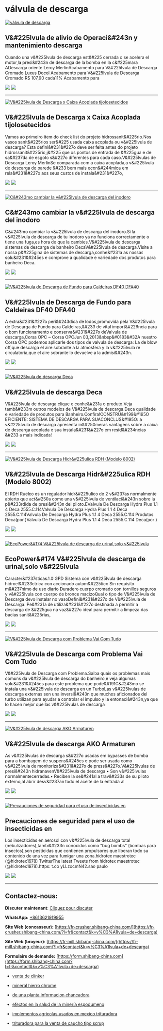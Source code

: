 # válvula de descarga

<a href="https://swt.shibang-china.com/?l=fr&img&k=v%C3%A1lvula+de+descarga" target="_blank">![válvula de descarga](http://static.shibang-china.com/all-800x300/191.jpg)</a>

## V&#225lvula de alivio de Operaci&#243n y mantenimiento descarga
Cuando una v&#225lvula de descarga est&#225 cerrada o se acelera el motor,la presi&#243n de descarga de la bomba en la c&#225mara ADescarga oriente Leroy MerlinAcabamento para V&#225lvula de Descarga Cromado Luxus Docol Acabamento para V&#225lvula de Descarga Cromado R$ 107,90 cada11% Acabamento para


<a href="https://whatsapp.shibangsoft.com/WhatsApp.php" target="_blank" title="WhatsApp">![](http://static.shibang-china.com/icon/whatsapp.png)</a> <a href="https://swt.shibang-china.com/?l=fr&icon&k=v%C3%A1lvula+de+descarga" target="_blank">![](http://static.shibang-china.com/icon/chat-fr.png)</a>

---

<a href="https://swt.shibang-china.com/?l=fr&img&k=v%C3%A1lvula+de+descarga" target="_blank">![V&#225lvula de Descarga x Caixa Acoplada tijolosetecidos](http://static.shibang-china.com/all-800x300/583.jpg)</a>

## V&#225lvula de Descarga x Caixa Acoplada tijolosetecidos
Vamos ao primeiro item do check list do projeto hidrossanit&#225rio.Nos vasos sanit&#225rios ser&#225 usada caixa acoplada ou v&#225lvula de descarga? Esta defini&#231&#227o deve ser feita antes do projeto hidrossanit&#225rio,j&#225 que os pontos de entrada de &#225gua e de sa&#237da de esgoto s&#227o diferentes para cada caso.V&#225lvulas de Descarga Leroy MerlinSe comparada com a caixa acoplada,a v&#225lvula de descarga de parede &#233 bem mais econ&#244mica em rela&#231&#227o aos seus custos de instala&#231&#227o,


<a href="https://whatsapp.shibangsoft.com/WhatsApp.php" target="_blank" title="WhatsApp">![](http://static.shibang-china.com/icon/whatsapp.png)</a> <a href="https://swt.shibang-china.com/?l=fr&icon&k=v%C3%A1lvula+de+descarga" target="_blank">![](http://static.shibang-china.com/icon/chat-fr.png)</a>

---

<a href="https://swt.shibang-china.com/?l=fr&img&k=v%C3%A1lvula+de+descarga" target="_blank">![C&#243mo cambiar la v&#225lvula de descarga del inodoro](http://static.shibang-china.com/all-800x300/488.jpg)</a>

## C&#243mo cambiar la v&#225lvula de descarga del inodoro
C&#243mo cambiar la v&#225lvula de descarga del inodoro.Si la v&#225lvula de descarga de tu inodoro ya no funciona correctamente o tiene una fuga,es hora de que la cambies.V&#225lvula de descarga sistemas de descarga de banheiro DecaV&#225lvula de descarga.Visite a nossa p&#225gina de sistemas de descarga,conhe&#231a as nossas solu&#231&#245es e comprove a qualidade e variedade dos produtos para banheiro Deca.


<a href="https://whatsapp.shibangsoft.com/WhatsApp.php" target="_blank" title="WhatsApp">![](http://static.shibang-china.com/icon/whatsapp.png)</a> <a href="https://swt.shibang-china.com/?l=fr&icon&k=v%C3%A1lvula+de+descarga" target="_blank">![](http://static.shibang-china.com/icon/chat-fr.png)</a>

---

<a href="https://swt.shibang-china.com/?l=fr&img&k=v%C3%A1lvula+de+descarga" target="_blank">![V&#225lvula de Descarga de Fundo para Caldeiras DF40 DFA40](http://static.shibang-china.com/all-800x300/1481.jpg)</a>

## V&#225lvula de Descarga de Fundo para Caldeiras DF40 DFA40
A extra&#231&#227o peri&#243dica de lodos,promovida pela V&#225lvula de Descarga de Fundo para Caldeiras,&#233 de vital import&#226ncia para o bom funcionamento e conserva&#231&#227o deValvula de descarga,Corsa OPC ~ Corsa OPCJun 03,2013&nbsp&#0183&#32A nuestro Corsa OPC podemos aplicarle dos tipos de valvula de descarga: La de blow off,que descarga el aire sobrante a la atmosfera y la v&#225lvula re circulatoria,que el aire sobrante lo devuelve a la admisi&#243n.


<a href="https://whatsapp.shibangsoft.com/WhatsApp.php" target="_blank" title="WhatsApp">![](http://static.shibang-china.com/icon/whatsapp.png)</a> <a href="https://swt.shibang-china.com/?l=fr&icon&k=v%C3%A1lvula+de+descarga" target="_blank">![](http://static.shibang-china.com/icon/chat-fr.png)</a>

---

<a href="https://swt.shibang-china.com/?l=fr&img&k=v%C3%A1lvula+de+descarga" target="_blank">![V&#225lvula de descarga Deca](http://static.shibang-china.com/all-800x300/1370.jpg)</a>

## V&#225lvula de descarga Deca
V&#225lvula de descarga clique e conhe&#231a o produto.Veja tamb&#233m outros modelos de V&#225lvula de descarga.Deca qualidade e variedade de produtos para Banheiro.Confira!CONSTRU&#199&#195O EFICIENTE: SISTEMA DE DESCARGA PARA SUACONCLUS&#195O: a v&#225lvula de descarga apresenta in&#250meras vantagens sobre a caixa de descarga acoplada e sua instala&#231&#227o em resid&#234ncias &#233 a mais indicada!


<a href="https://whatsapp.shibangsoft.com/WhatsApp.php" target="_blank" title="WhatsApp">![](http://static.shibang-china.com/icon/whatsapp.png)</a> <a href="https://swt.shibang-china.com/?l=fr&icon&k=v%C3%A1lvula+de+descarga" target="_blank">![](http://static.shibang-china.com/icon/chat-fr.png)</a>

---

<a href="https://swt.shibang-china.com/?l=fr&img&k=v%C3%A1lvula+de+descarga" target="_blank">![V&#225lvula de Descarga Hidr&#225ulica RDH (Modelo 8002)](http://static.shibang-china.com/all-800x300/127.jpg)</a>

## V&#225lvula de Descarga Hidr&#225ulica RDH (Modelo 8002)
El RDH Ruelco es un regulador hidr&#225ulico de 2 v&#237as normalmente abierto que act&#250a como una v&#225lvula de ventilaci&#243n sobre la p&#233rdida de presi&#243n del piloto.EValvula De Descarga Hydra Plus 1.1 4 Deca 2555.C.114Valvula De Descarga Hydra Plus 1.1 4 Deca 2555.C.114Valvula De Descarga Hydra Plus 1.1 4 Deca 2555.C.114 Produtos Deca(por )Valvula De Descarga Hydra Plus 1.1 4 Deca 2555.C.114 Deca(por )


<a href="https://whatsapp.shibangsoft.com/WhatsApp.php" target="_blank" title="WhatsApp">![](http://static.shibang-china.com/icon/whatsapp.png)</a> <a href="https://swt.shibang-china.com/?l=fr&icon&k=v%C3%A1lvula+de+descarga" target="_blank">![](http://static.shibang-china.com/icon/chat-fr.png)</a>

---

<a href="https://swt.shibang-china.com/?l=fr&img&k=v%C3%A1lvula+de+descarga" target="_blank">![EcoPower&#174 V&#225lvula de descarga de urinal,solo v&#225lvula](http://static.shibang-china.com/all-800x300/14.jpg)</a>

## EcoPower&#174 V&#225lvula de descarga de urinal,solo v&#225lvula
Caracter&#237sticas.1.0 GPD Sistema con v&#225lvula de descarga hidroel&#233ctrica con accionado autom&#225tico Sin requisito m&#237nimo de uso diario Duradero cuerpo cromado con tornillos seguros y v&#225lvula con cuerpo de bronce macizoQual o tipo de V&#225lvula de Descarga devo instalar no vasoDefini&#231&#227o de V&#225lvula de Descarga: Pe&#231a de utiliza&#231&#227o destinada a permitir a descarga de &#225gua na vaz&#227o ideal para permitir a limpeza das bacias sanit&#225rias,


<a href="https://whatsapp.shibangsoft.com/WhatsApp.php" target="_blank" title="WhatsApp">![](http://static.shibang-china.com/icon/whatsapp.png)</a> <a href="https://swt.shibang-china.com/?l=fr&icon&k=v%C3%A1lvula+de+descarga" target="_blank">![](http://static.shibang-china.com/icon/chat-fr.png)</a>

---

<a href="https://swt.shibang-china.com/?l=fr&img&k=v%C3%A1lvula+de+descarga" target="_blank">![V&#225lvula de Descarga com Problema Vai Com Tudo](http://static.shibang-china.com/all-800x300/280.jpg)</a>

## V&#225lvula de Descarga com Problema Vai Com Tudo
V&#225lvula de Descarga com Problema.Saiba quais os problemas mais comuns da v&#225lvula de descarga do banheiro,e veja algumas solu&#231&#245es para este problema que pode&#191C&#243mo se instala una v&#225lvula de descarga en un TurboLas v&#225lvulas de descarga externas son una inversi&#243n que muchos aficionados del turbo utilizan para ayudar a controlar el impulso y la entonaci&#243n,ya que lo hacen mejor que las v&#225lvulas de descarga


<a href="https://whatsapp.shibangsoft.com/WhatsApp.php" target="_blank" title="WhatsApp">![](http://static.shibang-china.com/icon/whatsapp.png)</a> <a href="https://swt.shibang-china.com/?l=fr&icon&k=v%C3%A1lvula+de+descarga" target="_blank">![](http://static.shibang-china.com/icon/chat-fr.png)</a>

---

<a href="https://swt.shibang-china.com/?l=fr&img&k=v%C3%A1lvula+de+descarga" target="_blank">![V&#225lvula de descarga AKO Armaturen](http://static.shibang-china.com/all-800x300/243.jpg)</a>

## V&#225lvula de descarga AKO Armaturen
As v&#225lvulas de descarga s&#227o usadas em bypasses de bomba para a bombagem de suspens&#245es e pode ser usada como v&#225lvula de monitoriza&#231&#227o de press&#227o.V&#225lvulas de presi&#243n hidranavenV&#225lvula de descarga • Son v&#225lvulas normalmentecerradas.• Reciben la se&#241al a trav&#233s de su piloto externo,al abrir desv&#237an todo el aceite de la entrada al


<a href="https://whatsapp.shibangsoft.com/WhatsApp.php" target="_blank" title="WhatsApp">![](http://static.shibang-china.com/icon/whatsapp.png)</a> <a href="https://swt.shibang-china.com/?l=fr&icon&k=v%C3%A1lvula+de+descarga" target="_blank">![](http://static.shibang-china.com/icon/chat-fr.png)</a>

---

<a href="https://swt.shibang-china.com/?l=fr&img&k=v%C3%A1lvula+de+descarga" target="_blank">![Precauciones de seguridad para el uso de insecticidas en](http://static.shibang-china.com/all-800x300/9.jpg)</a>

## Precauciones de seguridad para el uso de insecticidas en
Los insecticidas en aerosol con v&#225lvula de descarga total (nebulizadores),tambi&#233n conocidos como "bug bombs" (bombas para insectos),son pesticidas que contienen propulsores que liberan todo su contenido de una vez para fumigar una zona.hidrotex maestrotec (@hidrotex1978) TwitterThe latest Tweets from hidrotex maestrotec (@hidrotex1978).https: t.co yLLzocmN42.sao paulo


<a href="https://whatsapp.shibangsoft.com/WhatsApp.php" target="_blank" title="WhatsApp">![](http://static.shibang-china.com/icon/whatsapp.png)</a> <a href="https://swt.shibang-china.com/?l=fr&icon&k=v%C3%A1lvula+de+descarga" target="_blank">![](http://static.shibang-china.com/icon/chat-fr.png)</a>

---
## Contactez-nous:

**Discuter maintenant:** [Cliquez pour discuter](https://swt.shibang-china.com?l=fr&contact&k=v%C3%A1lvula+de+descarga)

**WhatsApp:**  [+8613621919955](https://whatsapp.shibangsoft.com/WhatsApp.php)

**Site Web (concasseur):** [https://fr-crusher.shibang-china.com/](https://fr-crusher.shibang-china.com/?l=fr&contact&k=v%C3%A1lvula+de+descarga)

**Site Web (broyeur):** [https://fr-mill.shibang-china.com/](https://fr-mill.shibang-china.com/?l=fr&contact&k=v%C3%A1lvula+de+descarga)

**Formulaire de demande:** [https://form.shibang-china.com](https://form.shibang-china.com?l=fr&contact&k=v%C3%A1lvula+de+descarga)

* [venta de clinker](../62/venta%20de%20clinker.md)

* [mineral hierro chrome](../64/mineral%20hierro%20chrome.md)

* [de una planta informacion chancadora](../65/de%20una%20planta%20informacion%20chancadora.md)

* [efectos en la salud de la minería espodumeno](../63/efectos%20en%20la%20salud%20de%20la%20miner%C3%ADa%20espodumeno.md)

* [implementos agricolas usados en mexico trituradora](../64/implementos%20agricolas%20usados%20en%20mexico%20trituradora.md)

* [trituradora para la venta de caucho tipo scrup](../64/trituradora%20para%20la%20venta%20de%20caucho%20tipo%20scrup.md)